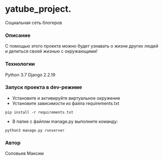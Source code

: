 # yatube_project.
Социальная сеть блогеров
### Описание
С помощью этого проекта можно будет узнавать 
о жизни других людей и делиться своей жизнью с окружающими!
### Технологии
Python 3.7
Django 2.2.19
### Запуск проекта в dev-режиме
- Установите и активируйте виртуальное окружение
- Установите зависимости из файла requirements.txt
```
pip install -r requirements.txt
``` 
- В папке с файлом manage.py выполните команду:
```
python3 manage.py runserver
```
### Автор
Соловьев Максим
